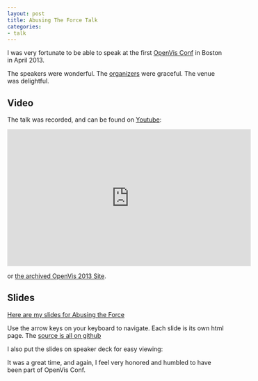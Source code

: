 ```yaml
---
layout: post
title: Abusing The Force Talk
categories:
- talk
---
```


I was very fortunate to be able to speak at the first [OpenVis Conf](http://openvisconf.com/) in Boston in April 2013.

The speakers were wonderful. The [organizers](http://bocoup.com/) were graceful. The venue was delightful.

## Video

The talk was recorded, and can be found on [Youtube](https://www.youtube.com/watch?v=fYQGgaE_b4I&t=5s):

<iframe width="560" height="315" src="https://www.youtube.com/embed/fYQGgaE_b4I" frameborder="0" allowfullscreen></iframe>

or [the archived OpenVis 2013 Site](https://openvisconf.com/2013/).

## Slides

[Here are my slides for Abusing the Force](http://vallandingham.me/force_talk/#0)

Use the arrow keys on your keyboard to navigate. Each slide is its own html page. The [source is all on github](https://github.com/vlandham/force_talk)

I also put the slides on speaker deck for easy viewing:

<script async class="speakerdeck-embed" data-id="e9bb8300a1ec013092ef0af45ce6d40d" data-ratio="1.33333333333333" src="//speakerdeck.com/assets/embed.js">
</script>

It was a great time, and again, I feel very honored and humbled to have been part of OpenVis Conf.
